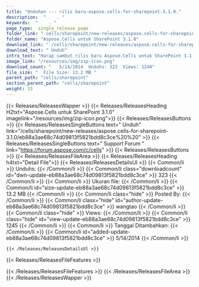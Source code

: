 ```yaml
---
title: "Unduhan --- rilis baru-aspose.cells-for-sharepoint-3.1.0." 
description:  "    . " 
keywords:  "    . " 
page_type:  single_release_page
folder_link: " cells/sharepoint/new-releases/aspose.cells-for-sharepoint-3.1.0/"
folder_name: "Aspose.Cells untuk SharePoint 3.1.0"
download_link: " /cells/sharepoint/new-releases/aspose.cells-for-sharepoint-3.1.0/eb88a3ae68c74d09813f5821bdd8c3ce"
download_text: " Unduh"
intro_text: "Harap sambut rilis baru Aspose.Cells untuk SharePoint 3.1.0.major fitur ..."
image_link: "/resources/img/zip-icon.png"
download_count: "   5/14/2014  Unduhs: 323  Views: 1244"
file_size: "  File Size: 13.2 MB "
parent_path: "cells/sharepoint"
section_parent_path: "cells/sharepoint"
weight: 15
---
```


{{< Releases/ReleasesWapper >}}
  {{< Releases/ReleasesHeading H2txt="Aspose.Cells untuk SharePoint 3.1.0" imagelink="/resources/img/zip-icon.png">}}
  {{< Releases/ReleasesButtons >}}
    {{< Releases/ReleasesSingleButtons text=" Unduh" link="/cells/sharepoint/new-releases/aspose.cells-for-sharepoint-3.1.0/eb88a3ae68c74d09813f5821bdd8c3ce%20%20" >}}
    {{< Releases/ReleasesSingleButtons text=" Support Forum " link="https://forum.aspose.com/c/cells" >}}
  {{< Releases/ReleasesButtons >}}
  {{< Releases/ReleasesFileArea >}}
    {{< Releases/ReleasesHeading h4txt="Detail File">}}
    {{< Releases/ReleasesDetailsUl >}}
            {{< Common/li  >}} Unduhs: {{< /Common/li >}} 
      {{< Common/li class="downloadcount" id="dwn-update-eb88a3ae68c74d09813f5821bdd8c3ce" >}} 323 {{< /Common/li >}} 
      {{< Common/li  >}} Ukuran file: {{< /Common/li >}} 
      {{< Common/li id="size-update-eb88a3ae68c74d09813f5821bdd8c3ce" >}} 13.2 MB {{< /Common/li >}} 
      {{< Common/li  class="hide" >}} Posted By: {{< /Common/li >}} 
      {{< Common/li class="hide" id="author-update-eb88a3ae68c74d09813f5821bdd8c3ce" >}} wangtao {{< /Common/li >}} 
      {{< Common/li class="hide"  >}} Views: {{< /Common/li >}} 
      {{< Common/li class="hide" id="view-update-eb88a3ae68c74d09813f5821bdd8c3ce" >}} 1245 {{< /Common/li >}} 
      {{< Common/li  >}} Tanggal Ditambahkan: {{< /Common/li >}} 
      {{< Common/li id="added-update-eb88a3ae68c74d09813f5821bdd8c3ce" >}} 5/14/2014 {{< /Common/li >}} 

    {{< /Releases/ReleasesDetailsUl >}}

  {{< Releases/ReleasesFileFeatures >}}
      
  {{< /Releases/ReleasesFileFeatures >}}
 {{< /Releases/ReleasesFileArea >}}
{{< /Releases/ReleasesWapper >}}


